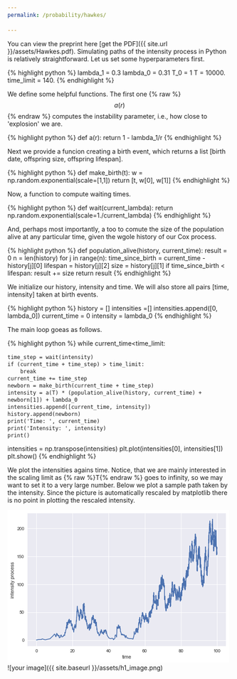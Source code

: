 ```yaml
---
permalink: /probability/hawkes/

---
```


You can view the preprint here [get the PDF]({{ site.url }}/assets/Hawkes.pdf).
Simulating paths of the intensity process in Python is relatively straightforward.
Let us set some hyperparameters first.

{% highlight python %}
lambda_1 = 0.3
lambda_0 = 0.31
T_0 = 1
T = 10000.
time_limit = 140.
{% endhighlight %}

We define some helpful functions. The first one {% raw %}
$$a(r)$$ {% endraw %} computes the instability parameter, i.e., how close to 'explosion'
we are.

{% highlight python %}
def a(r):
    return  1 - lambda_1/r
{% endhighlight %}

Next we provide a funcion creating a birth event, which returns a list [birth date,
offspring size, offspring lifespan].

{% highlight python %}
def make_birth(t):
    w = np.random.exponential(scale=[1,1])
    return [t, w[0], w[1]]
{% endhighlight %}

Now, a function to compute waiting times.

{% highlight python %}
def wait(current_lambda):
    return np.random.exponential(scale=1./current_lambda)
{% endhighlight %}

And, perhaps most importantly, a too to comute the size of the population alive at
any particular time, given the wgole history of our Cox process.

{% highlight python %}
def population_alive(history, current_time):
    result = 0
    n = len(history)
    for j in range(n):
        time_since_birth = current_time - history[j][0]
        lifespan = history[j][2]
        size = history[j][1]
        if time_since_birth < lifespan:
            result += size
    return  result
{% endhighlight %}

We initialize our history, intensity and time. We will also store all pairs [time, intensity]
taken at birth events.

{% highlight python %}
history = []
intensities =[]
intensities.append([0, lambda_0])
current_time = 0
intensity = lambda_0
{% endhighlight %}

The main loop goeas as follows.

{% highlight python %}
while current_time<time_limit:

    time_step = wait(intensity)
    if (current_time + time_step) > time_limit:
        break
    current_time += time_step
    newborn = make_birth(current_time + time_step)
    intensity = a(T) * (population_alive(history, current_time) + newborn[1]) + lambda_0  
    intensities.append([current_time, intensity])
    history.append(newborn)
    print('Time: ', current_time)
    print('Intensity: ', intensity)
    print()

intensities = np.transpose(intensities)
plt.plot(intensities[0], intensities[1])
plt.show()
{% endhighlight %}

We plot the intensities agains time. Notice, that we are mainly interested in
the scaling limit as  {% raw %}T{% endraw %} goes to infinity, so we may want
to set it to a very large number. Below we plot a sample path taken by the
intensity. Since the picture is automatically rescaled by matplotlib there is no point
in plotting the rescaled intensity.

![image tooltip here](/assets/h1_image.png)
![your image]({{ site.baseurl }}/assets/h1_image.png)
















<script type="text/javascript" async
  src="https://cdn.mathjax.org/mathjax/latest/MathJax.js?config=TeX-MML-AM_CHTML">
</script>
